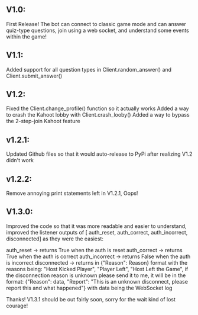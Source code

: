 
## V1.0:
First Release!
The bot can connect to classic game mode and can answer quiz-type questions, join using a web socket, and understand some events within the game!

## V1.1:
Added support for all question types in Client.random_answer() and Client.submit_answer()

## V1.2:
Fixed the Client.change_profile() function so it actually works
Added a way to crash the Kahoot lobby with Client.crash_looby()
Added a way to bypass the 2-step-join Kahoot feature

## v1.2.1:
Updated Github files so that it would auto-release to PyPi after realizing V1.2 didn't work

## v1.2.2:
Remove annoying print statements left in V1.2.1, Oops!

## V1.3.0:
Improved the code so that it was more readable and easier to understand, improved the listener outputs of [ auth_reset, auth_correct, auth_incorrect, disconnected] as they were the easiest:

auth_reset -> returns True when the auth is reset
auth_correct -> returns True when the auth is correct
auth_incorrect -> returns False when the auth is incorrect
disconnected -> returns in {"Reason": Reason} format with the reasons being: "Host Kicked Player", "Player Left", "Host Left the Game", if the disconnection reason is unknown please send it to me, it will be in the format: {"Reason": data, "Report": "This is an unknown disconnect, please report this and what happened"} with data being the WebSocket log

Thanks!
V1.3.1 should be out fairly soon, sorry for the wait kind of lost courage!
